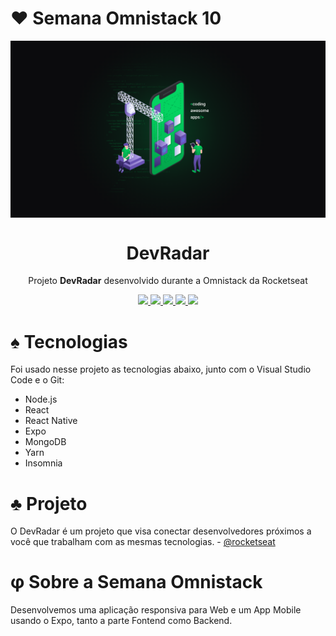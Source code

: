 # &hearts; Semana Omnistack 10
<img src="https://github.com/CahMoura/semanaomnistack10/blob/master/Wallpaper%20OmniStack%2010%20-%201920x1080.png" align="center"></img>

<h1 align="center">DevRadar</h1>
<p align="center">Projeto <strong>DevRadar</strong> desenvolvido durante a Omnistack da Rocketseat</p>

<p align="center">
  <a aria-label="Versão do Node" href="https://github.com/nodejs/node/blob/master/doc/changelogs/CHANGELOG_V12.md#12.14.1">
    <img src="https://img.shields.io/badge/node.js@lts-12.14.1-informational?logo=Node.JS"></img>
  </a>
  <a aria-label="Versão do React" href="https://github.com/facebook/react/blob/master/CHANGELOG.md#16120-november-14-2019">
    <img src="https://img.shields.io/badge/react-16.12.0-informational?logo=react"></img>
  </a>
  <a aria-label="Versão do Expo" href="https://www.npmjs.com/package/expo-cli/v/3.11.5">
    <img src="https://img.shields.io/badge/expo--CLI-3.11.5-informational?logo=expo"></img>
  </a>
  <a aria-label="Desafios" href="DESAFIOS.md">
  	<img src="https://img.shields.io/badge/desafios-OK-blueviolet"></img>
  </a>
  <a aria-label="Completo" href="https://rocketseat.com.br/week-10/aulas#4">
    <img src="https://img.shields.io/badge/OmniStack-done-green?logo=data:image/png;base64,iVBORw0KGgoAAAANSUhEUgAAABAAAAAQCAMAAAAoLQ9TAAAALVBMVEVHcExxWsF0XMJzXMJxWcFsUsD///9jRrzY0u6Xh9Gsn9n39fyMecy0qd2bjNJWBT0WAAAABHRSTlMA2Do606wF2QAAAGlJREFUGJVdj1cWwCAIBLEsRU3uf9xobDH8+GZwUYi8i6ucJwrxKE+7D0G9Q4vlYqtmCSjndr4CgCgzlyFgfKfKCVO0LrPKjmiqMxGXkJwNnXskqWG+1oSM+BSwD8f29YLNjvx/OQrn+g99oQSoNmt3PgAAAABJRU5ErkJggg=="></img>
  </a>
</p>

# &spades; Tecnologias 

Foi usado nesse projeto as tecnologias abaixo, junto com o Visual Studio Code e o Git:

- Node.js
- React
- React Native
- Expo 
- MongoDB
- Yarn
- Insomnia

# &clubs; Projeto

 O DevRadar é um projeto que visa conectar desenvolvedores próximos a você que trabalham com as mesmas tecnologias. - 
<a href="https://github.com/Rocketseat/semana-omnistack-10">@rocketseat </a>

# &phi; Sobre a Semana Omnistack

Desenvolvemos uma aplicação responsiva para Web e um App Mobile usando o Expo, tanto a parte Fontend como Backend. 
 
